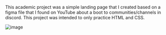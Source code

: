    This academic project was a simple landing page that I created based on a figma file that I found on YouTube about a boot to communities/channels in discord. This project was intended to only practice HTML and CSS.

![image](https://user-images.githubusercontent.com/117831704/212699488-f85ee100-e6dc-48d9-aab1-d2b53ba86c93.png)
